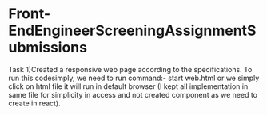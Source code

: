 # Front-EndEngineerScreeningAssignmentSubmissions

Task 1)Created a responsive web page according to the specifications.
To run this codesimply, we need to run command:- start web.html or we simply click on html file it will run in default browser (I kept all implementation in same file
for simplicity in access and not created component as we need to create in react).

